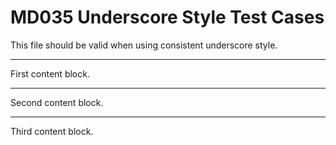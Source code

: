 # MD035 Underscore Style Test Cases

This file should be valid when using consistent underscore style.

___

First content block.

___

Second content block.

___

Third content block.